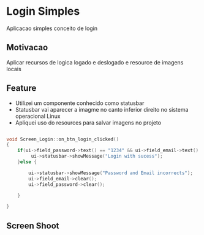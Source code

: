 # Login Simples
Aplicacao simples conceito de login 

## Motivacao
Aplicar recursos de logica logado e deslogado e resource de imagens locais


## Feature
- Utilizei um componente conhecido como statusbar
- Statusbar vai aparecer a imagme no canto inferior direito no sistema operacional Linux
- Apliquei uso do resources para salvar imagens no projeto



``` c++

void Screen_Login::on_btn_login_clicked()
{
    if(ui->field_password->text() == "1234" && ui->field_email->text() == "kenji@gmail"  ){
         ui->statusbar->showMessage("Login with sucess");
    }else {

        ui->statusbar->showMessage("Password and Email incorrects");
        ui->field_email->clear();
        ui->field_password->clear();

    }

}

```

##


## Screen Shoot




